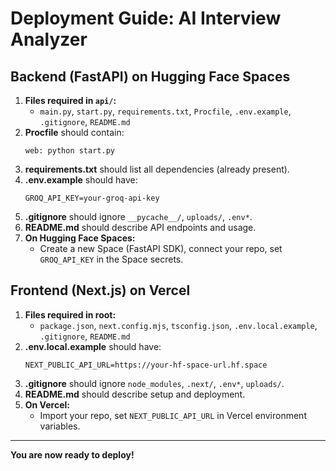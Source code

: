 # Deployment Guide: AI Interview Analyzer

## Backend (FastAPI) on Hugging Face Spaces

1. **Files required in `api/`:**
   - `main.py`, `start.py`, `requirements.txt`, `Procfile`, `.env.example`, `.gitignore`, `README.md`
2. **Procfile** should contain:
   ```
   web: python start.py
   ```
3. **requirements.txt** should list all dependencies (already present).
4. **.env.example** should have:
   ```
   GROQ_API_KEY=your-groq-api-key
   ```
5. **.gitignore** should ignore `__pycache__/`, `uploads/`, `.env*`.
6. **README.md** should describe API endpoints and usage.
7. **On Hugging Face Spaces:**
   - Create a new Space (FastAPI SDK), connect your repo, set `GROQ_API_KEY` in the Space secrets.

## Frontend (Next.js) on Vercel

1. **Files required in root:**
   - `package.json`, `next.config.mjs`, `tsconfig.json`, `.env.local.example`, `.gitignore`, `README.md`
2. **.env.local.example** should have:
   ```
   NEXT_PUBLIC_API_URL=https://your-hf-space-url.hf.space
   ```
3. **.gitignore** should ignore `node_modules`, `.next/`, `.env*`, `uploads/`.
4. **README.md** should describe setup and deployment.
5. **On Vercel:**
   - Import your repo, set `NEXT_PUBLIC_API_URL` in Vercel environment variables.

---

**You are now ready to deploy!**
